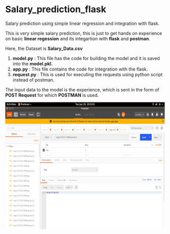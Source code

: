 # Salary_prediction_flask
Salary prediction using simple linear regression and integration with flask.


This is very simple salary prediction, this is just to get hands on experience on basic **linear regession** and its integartion with **flask** and **postman**.

Here, the Dataset is **Salary_Data.csv**

1. **model.py** : This file has the code for building the model and it is saved into the **model.pkl.**
2. **app.py** : This file contains the code for integration with the flask.
3. **request.py** : This is used for executing the requests using python script instead of postman.

The input data to the model is the experience, which is sent in the form of **POST Request** for which **POSTMAN** is used.


  <img src="Screenshot from 2019-01-29 19-21-01.png" height="400" alt="Screenshot"/> 


